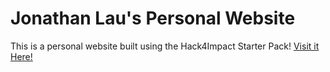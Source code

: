 # Jonathan Lau's Personal Website
This is a personal website built using the Hack4Impact Starter Pack!
[Visit it Here!](https://jjonathanlauu.github.io)
